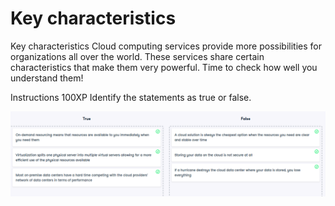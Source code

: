 # Key characteristics

Key characteristics
Cloud computing services provide more possibilities for organizations all over the world. These services share certain characteristics that make them very powerful. Time to check how well you understand them!

Instructions
100XP
Identify the statements as true or false.

![alt text](image-2.png)
